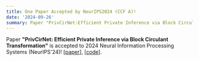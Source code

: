 ```yaml
---
title: One Paper Accepted by NeurIPS2024 (CCF A)!
date: '2024-09-26'
summary: Paper "PrivCirNet:Efficient Private Inference via Block Circulant Transformation" is accepted to NeurIPS2024 (acceptance rate: 26%)!
---
```


Paper **"PrivCirNet: Efficient Private Inference via Block Circulant Transformation"** is accepted to 2024 Neural Information Processing Systems (NeurIPS'24)! [[paper](https://arxiv.org/abs/2405.14569)], [[code](https://github.com/Tianshi-Xu/PrivCirNet)].